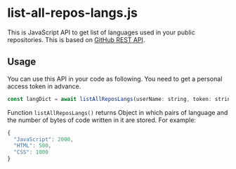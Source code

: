 # list-all-repos-langs.js
This is JavaScript API to get list of languages used in your public repositories.
This is based on [GitHub REST API](https://docs.github.com/en/rest).

## Usage
You can use this API in your code as following.
You need to get a personal access token in advance.
```js
const langDict = await listAllReposLangs(userName: string, token: string)
```

Function `listAllReposLangs()` returns Object in which pairs of language and the number of bytes of code written in it are stored.
For example:
```js
{
  "JavaScript": 2000,
  "HTML": 500,
  "CSS": 1000
}
```
